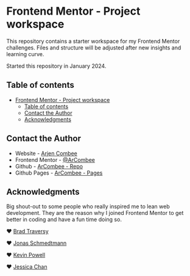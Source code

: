 # Frontend Mentor - Project workspace

This repository contains a starter workspace for my Frontend Mentor challenges.
Files and structure will be adjusted after new insights and learning curve.

Started this repository in January 2024.

## Table of contents

- [Frontend Mentor - Project workspace](#frontend-mentor---project-workspace)
  - [Table of contents](#table-of-contents)
  - [Contact the Author](#contact-the-author)
  - [Acknowledgments](#acknowledgments)

## Contact the Author

- Website - [Arjen Combee](https://arjencombee.nl)
- Frontend Mentor - [@ArCombee](https://www.frontendmentor.io/profile/ArCombee)
- Github - [ArCombee - Repo](https://github.com/ArCombee)
- Github Pages - [ArCombee - Pages](https://arcombee.github.io/)

## Acknowledgments

Big shout-out to some people who really inspired me to lean web development. They are the reason why I joined Frontend Mentor to get better in coding and have a fun time doing so.

❤️ [Brad Traversy](https://www.youtube.com/c/TraversyMedia)

❤️ [Jonas Schmedtmann](https://codingheroes.io/)

❤️ [Kevin Powell](https://www.youtube.com/kepowob)

❤️ [Jessica Chan](https://www.youtube.com/c/TheCoderCoder)
